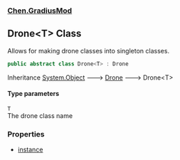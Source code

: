 
### [Chen.GradiusMod](./neHTXX+yFsk1RpXqjkv9zg 'Chen.GradiusMod')

## Drone&lt;T&gt; Class
Allows for making drone classes into singleton classes.  
```csharp
public abstract class Drone<T> : Drone
```
Inheritance [System.Object](https://docs.microsoft.com/en-us/dotnet/api/System.Object 'System.Object') &#129106; [Drone](./DlPPzHPOMCEzzg385hQIPQ 'Chen.GradiusMod.Drone') &#129106; Drone&lt;T&gt;  

#### Type parameters
<a name='6s7V04RUJVNOh0L4VhEQhg'></a>
`T`  
The drone class name  
  

### Properties
- [instance](./-TIqqnPNoP4mg2DrZNS3BQ 'Chen.GradiusMod.Drone&lt;T&gt;.instance')
